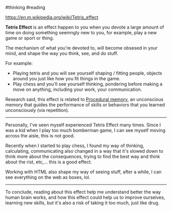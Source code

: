 #thinking #reading

https://en.m.wikipedia.org/wiki/Tetris_effect

**Tetris Effect** is an effect happen to you when you devote a large amount of time on doing something seemngly new to you, for example, play a new game or sport or thing.

The mechanism of what you're devoted to, will become obsesed in your mind, and shape the way you think, see, and do stuff.

For example:

- Playing tetris and you will see yourself shaping / fitting people, objects around you just like how you fit things in the game.
- Play chess and you'll see yourself thinking, pondering before making a move on anything, including your work, your communication.

Research said, this effect is related to [Procedural memory](https://en.m.wikipedia.org/wiki/Procedural_memory), an unconscious memory that guides the performance of skills or behaviors that you learned unconsciously (via repetition).

---

Personally, I've seen myself experienced Tetris Effect many times. Since I was a kid when I play too much bomberman game, I can see myself moving across the aisle, this is not good.

Recently when I started to play chess, I found my way of thinking, calculating, communicating also changed in a way that it's slowed down to think more about the consequences, trying to find the best way and think about the rist, etc,... this is a good effect.

Working with HTML also shape my way of seeing stuff, after a while, I can see everything on the web as boxes, lol.

---

To conclude, reading about this effect help me understand better the way human brain works, and how this effect could help us to improve ourselves, learning new skills, but it's also a risk of taking it too much, just like drug.
